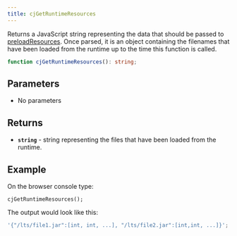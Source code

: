 ```yaml
---
title: cjGetRuntimeResources
---
```


Returns a JavaScript string representing the data that should be passed to [preloadResources](/cheerpj3/reference/cheerpjInit#preloadresources). Once parsed, it is an object containing the filenames that have been loaded from the runtime up to the time this function is called.

```ts
function cjGetRuntimeResources(): string;
```

## Parameters

- No parameters

## Returns

- **`string`** - string representing the files that have been loaded from the runtime.

## Example

On the browser console type:

```shell
cjGetRuntimeResources();
```

The output would look like this:

```js
'{"/lts/file1.jar":[int, int, ...], "/lts/file2.jar":[int,int, ...]}';
```

